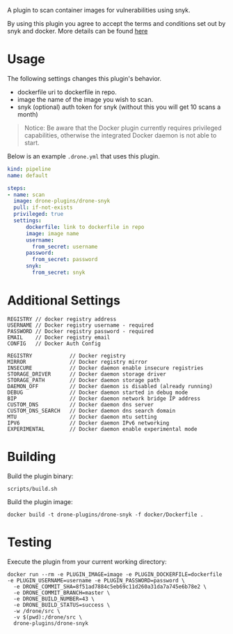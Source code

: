 A plugin to scan container images for vulnerabilities using snyk.

By using this plugin you agree to accept the terms and conditions set out by snyk and docker. More details can be found [here](https://snyk.io/learn/docker-security-scanning/)

# Usage

The following settings changes this plugin's behavior.

* dockerfile uri to dockerfile in repo.
* image the name of the image you wish to scan.
* snyk (optional) auth token for snyk (without this you will get 10 scans a month)

> Notice: Be aware that the Docker plugin currently requires privileged capabilities, otherwise the integrated Docker daemon is not able to start.

Below is an example `.drone.yml` that uses this plugin.

```yaml
kind: pipeline
name: default

steps:
- name: scan
  image: drone-plugins/drone-snyk
  pull: if-not-exists
  privileged: true
  settings:
      dockerfile: link to dockerfile in repo
      image: image name
      username:
        from_secret: username
      password:
        from_secret: password
      snyk:
        from_secret: snyk
```
# Additional Settings
```text
REGISTRY // docker registry address
USERNAME // Docker registry username - required
PASSWORD // Docker registry password - required
EMAIL    // Docker registry email
CONFIG   // Docker Auth Config

REGISTRY            // Docker registry
MIRROR              // Docker registry mirror
INSECURE            // Docker daemon enable insecure registries
STORAGE_DRIVER      // Docker daemon storage driver
STORAGE_PATH        // Docker daemon storage path
DAEMON_OFF          // Docker daemon is disabled (already running)
DEBUG               // Docker daemon started in debug mode
BIP                 // Docker daemon network bridge IP address
CUSTOM_DNS          // Docker daemon dns server
CUSTOM_DNS_SEARCH   // Docker daemon dns search domain
MTU                 // Docker daemon mtu setting
IPV6                // Docker daemon IPv6 networking
EXPERIMENTAL        // Docker daemon enable experimental mode
```

# Building

Build the plugin binary:

```text
scripts/build.sh
```

Build the plugin image:

```text
docker build -t drone-plugins/drone-snyk -f docker/Dockerfile .
```

# Testing

Execute the plugin from your current working directory:

```text
docker run --rm -e PLUGIN_IMAGE=image -e PLUGIN_DOCKERFILE=dockerfile -e PLUGIN_USERNAME=username -e PLUGIN_PASSWORD=password \
  -e DRONE_COMMIT_SHA=8f51ad7884c5eb69c11d260a31da7a745e6b78e2 \
  -e DRONE_COMMIT_BRANCH=master \
  -e DRONE_BUILD_NUMBER=43 \
  -e DRONE_BUILD_STATUS=success \
  -w /drone/src \
  -v $(pwd):/drone/src \
  drone-plugins/drone-snyk
```
